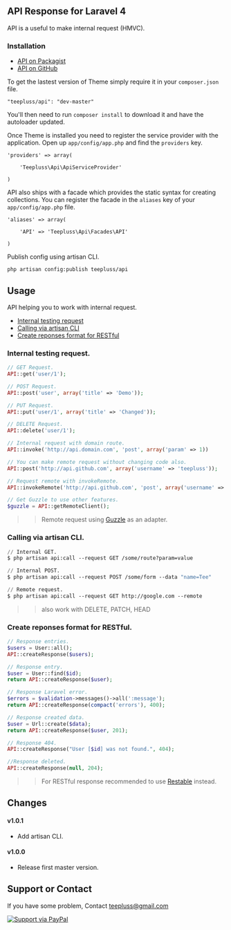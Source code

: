 ## API Response for Laravel 4

API is a useful to make internal request (HMVC).

### Installation

- [API on Packagist](https://packagist.org/packages/teepluss/api)
- [API on GitHub](https://github.com/teepluss/laravel4-api)

To get the lastest version of Theme simply require it in your `composer.json` file.

~~~
"teepluss/api": "dev-master"
~~~

You'll then need to run `composer install` to download it and have the autoloader updated.

Once Theme is installed you need to register the service provider with the application. Open up `app/config/app.php` and find the `providers` key.

~~~
'providers' => array(

    'Teepluss\Api\ApiServiceProvider'

)
~~~

API also ships with a facade which provides the static syntax for creating collections. You can register the facade in the `aliases` key of your `app/config/app.php` file.

~~~
'aliases' => array(

    'API' => 'Teepluss\Api\Facades\API'

)
~~~

Publish config using artisan CLI.

~~~
php artisan config:publish teepluss/api
~~~

## Usage

API helping you to work with internal request.

- [Internal testing request](#internal-testing-request)
- [Calling via artisan CLI](#calling-via-artisan-cli)
- [Create reponses format for RESTful](#create-reponses-format-for-restful)

### Internal testing request.

~~~php
// GET Request.
API::get('user/1');

// POST Request.
API::post('user', array('title' => 'Demo'));

// PUT Request.
API::put('user/1', array('title' => 'Changed'));

// DELETE Request.
API::delete('user/1');

// Internal request with domain route.
API::invoke('http://api.domain.com', 'post', array('param' => 1))

// You can make remote request without changing code also.
API::post('http://api.github.com', array('username' => 'teepluss'));

// Request remote with invokeRemote.
API::invokeRemote('http://api.github.com', 'post', array('username' => 'teepluss'));

// Get Guzzle to use other features.
$guzzle = API::getRemoteClient();
~~~
>> Remote request using [Guzzle](http://guzzlephp.org/) as an adapter.

### Calling via artisan CLI.

~~~lisp
// Internal GET.
$ php artisan api:call --request GET /some/route?param=value

// Internal POST.
$ php artisan api:call --request POST /some/form --data "name=Tee"

// Remote request.
$ php artisan api:call --request GET http://google.com --remote
~~~
>> also work with DELETE, PATCH, HEAD

### Create reponses format for RESTful.

~~~php
// Response entries.
$users = User::all();
API::createResponse($users);

// Response entry.
$user = User::find($id);
return API::createResponse($user);

// Response Laravel error.
$errors = $validation->messages()->all(':message');
return API::createResponse(compact('errors'), 400);

// Response created data.
$user = Url::create($data);
return API::createResponse($user, 201);

// Response 404.
API::createResponse("User [$id] was not found.", 404);

//Response deleted.
API::createResponse(null, 204);
~~~
>> For RESTful response recommended to use [Restable](https://github.com/teepluss/laravel4-restable) instead.

## Changes

#### v1.0.1
- Add artisan CLI.

#### v1.0.0
- Release first master version.

## Support or Contact

If you have some problem, Contact teepluss@gmail.com

[![Support via PayPal](https://rawgithub.com/chris---/Donation-Badges/master/paypal.jpeg)](https://www.paypal.com/cgi-bin/webscr?cmd=_s-xclick&hosted_button_id=9GEC8J7FAG6JA)